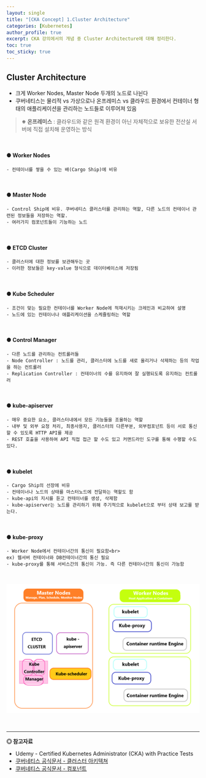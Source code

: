 ```yaml
---
layout: single
title: "[CKA Concept] 1.Cluster Architecture"
categories: [Kubernetes]
author_profile: true
excerpt: CKA 강의에서의 개념 중 Cluster Architecture에 대해 정리한다. 
toc: true
toc_sticky: true
---
```


## Cluster Architecture

- 크게 Worker Nodes, Master Node 두개의 노드로 나뉜다
- 쿠버네티스는 물리적 vs 가상으로나 온프레미스 vs 클라우드 환경에서 컨테이너 형태의 애플리케이션을 관리하는 노드들로 이루어져 있음


> **※ 온프레미스** : 클라우드와 같은 원격 환경이 아닌 자체적으로 보유한 전산실 서버에 직접 설치해 운영하는 방식


<br>

#### ● Worker Nodes  
    - 컨테이너를 쌓을 수 있는 배(Cargo Ship)에 비유
    

<br>

#### ● Master Node
    - Control Ship에 비유. 쿠버네티스 클러스터를 관리하는 역할, 다른 노드의 컨테이너 관련된 정보들을 저장하는 역할. 
    - 여러가지 컴포넌트들이 기능하는 노드

<br>

#### ● ETCD Cluster 
    - 클러스터에 대한 정보를 보관해두는 곳
    - 이러한 정보들은 key-value 형식으로 데이터베이스에 저장됨
    

<br>

#### ● Kube Scheduler
    - 조건이 맞는 필요한 컨테이너를 Worker Node에 적재시키는 크레인과 비교하여 설명
    - 노드에 있는 컨테이너나 애플리케이션을 스케쥴링하는 역할


<br>

#### ● Control Manager
    - 다른 노드를 관리하는 컨트롤러들
    - Node Controller : 노드를 관리, 클러스터에 노드를 새로 올리거나 삭제하는 등의 작업을 하는 컨트롤러
    - Replication Controller : 컨테이너의 수를 유지하여 잘 실행되도록 유지하는 컨트롤러

<br>

#### ● kube-apiserver
    - 매우 중요한 요소, 클러스터내에서 모든 기능들을 조율하는 역할
    - 내부 및 외부 요청 처리, 최종사용자, 클러스터의 다른부분, 외부컴포넌트 등이 서로 통신할 수 있도록 HTTP API를 제공
    - REST 호출을 사용하여 API 직접 접근 할 수도 있고 커맨드라인 도구를 통해 수행할 수도 있다.

<br>

#### ● kubelet
    - Cargo Ship의 선장에 비유
    - 컨테이너나 노드의 상태를 마스터노드에 전달하는 역할도 함
    - kube-api의 지시를 듣고 컨테이너를 생성, 삭제함
    - kube-apiserver는 노드를 관리하기 위해 주기적으로 kubelet으로 부터 상태 보고를 받는다.

<br>

#### ● kube-proxy
    - Worker Node에서 컨테이너간의 통신이 필요함<br>
    ex) 웹서버 컨테이너와 DB컨테이너간의 통신 필요
    - kube-proxy를 통해 서비스간의 통신이 가능. 즉 다른 컨테이너간의 통신이 가능함
    
<br>
    
![Cluster Architecture 도식](/assets/img/kubernetes/9_cluster_architecture_1.png)

<br>

------------------
**◎ 참고자료**

- Udemy - Certified Kubernetes Administrator (CKA) with Practice Tests
- [쿠버네티스 공식문서 - 클러스터 아키텍쳐](https://kubernetes.io/ko/docs/concepts/architecture/)
- [쿠버네티스 공식문서 - 컴포넌트](https://kubernetes.io/ko/docs/concepts/overview/components/)